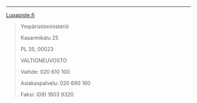 ---

[Lupapiste.fi](https://lupapiste.fi)

> Ympäristöministeriö
> 
> Kasarmikatu 25
> 
> PL 35, 00023
>
> VALTIONEUVOSTO
> 
> Vaihde: 020 610 100
> 
> Asiakaspalvelu: 020 690 160
> 
> Faksi: (09) 1603 9320
